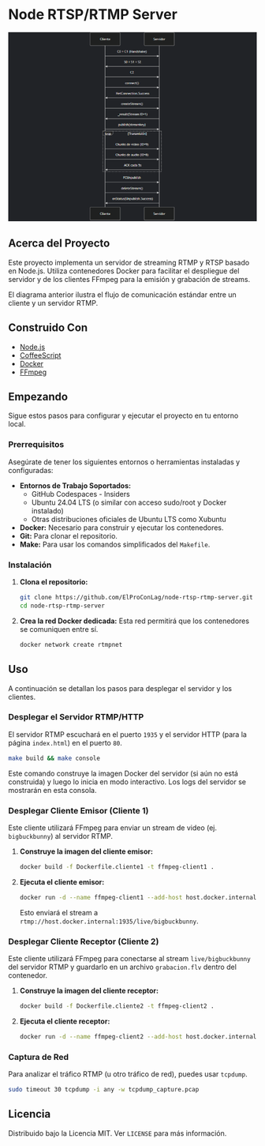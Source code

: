 # Node RTSP/RTMP Server

![RTMP Client-Server Interaction](image.png)


## Acerca del Proyecto

Este proyecto implementa un servidor de streaming RTMP y RTSP basado en Node.js. Utiliza contenedores Docker para facilitar el despliegue del servidor y de los clientes FFmpeg para la emisión y grabación de streams.

El diagrama anterior ilustra el flujo de comunicación estándar entre un cliente y un servidor RTMP.

## Construido Con

*   [Node.js](https://nodejs.org/)
*   [CoffeeScript](https://coffeescript.org/)
*   [Docker](https://www.docker.com/)
*   [FFmpeg](https://ffmpeg.org/)
## Empezando

Sigue estos pasos para configurar y ejecutar el proyecto en tu entorno local.

### Prerrequisitos

Asegúrate de tener los siguientes entornos o herramientas instaladas y configuradas:

*   **Entornos de Trabajo Soportados:**
    *   GitHub Codespaces - Insiders
    *   Ubuntu 24.04 LTS (o similar con acceso sudo/root y Docker instalado)
    *   Otras distribuciones oficiales de Ubuntu LTS como Xubuntu
*   **Docker:** Necesario para construir y ejecutar los contenedores.
*   **Git:** Para clonar el repositorio.
*   **Make:** Para usar los comandos simplificados del `Makefile`.

### Instalación

1.  **Clona el repositorio:**
    ```bash
    git clone https://github.com/ElProConLag/node-rtsp-rtmp-server.git
    cd node-rtsp-rtmp-server
    ```

2.  **Crea la red Docker dedicada:**
    Esta red permitirá que los contenedores se comuniquen entre sí.
    ```bash
    docker network create rtmpnet
    ```

## Uso

A continuación se detallan los pasos para desplegar el servidor y los clientes.

### Desplegar el Servidor RTMP/HTTP

El servidor RTMP escuchará en el puerto `1935` y el servidor HTTP (para la página `index.html`) en el puerto `80`.

```bash
make build && make console
```
Este comando construye la imagen Docker del servidor (si aún no está construida) y luego lo inicia en modo interactivo. Los logs del servidor se mostrarán en esta consola.

### Desplegar Cliente Emisor (Cliente 1)

Este cliente utilizará FFmpeg para enviar un stream de video (ej. `bigbuckbunny`) al servidor RTMP.

1.  **Construye la imagen del cliente emisor:**
    ```bash
    docker build -f Dockerfile.cliente1 -t ffmpeg-client1 .
    ```

2.  **Ejecuta el cliente emisor:**
    ```bash
    docker run -d --name ffmpeg-client1 --add-host host.docker.internal:host-gateway --network rtmpnet ffmpeg-client1
    ```
    Esto enviará el stream a `rtmp://host.docker.internal:1935/live/bigbuckbunny`.

### Desplegar Cliente Receptor (Cliente 2)

Este cliente utilizará FFmpeg para conectarse al stream `live/bigbuckbunny` del servidor RTMP y guardarlo en un archivo `grabacion.flv` dentro del contenedor.

1.  **Construye la imagen del cliente receptor:**
    ```bash
    docker build -f Dockerfile.cliente2 -t ffmpeg-client2 .
    ```

2.  **Ejecuta el cliente receptor:**
    ```bash
    docker run -d --name ffmpeg-client2 --add-host host.docker.internal:host-gateway --network rtmpnet ffmpeg-client2
    ```

### Captura de Red

Para analizar el tráfico RTMP (u otro tráfico de red), puedes usar `tcpdump`.

```bash
sudo timeout 30 tcpdump -i any -w tcpdump_capture.pcap
```

## Licencia

Distribuido bajo la Licencia MIT. Ver `LICENSE` para más información.
